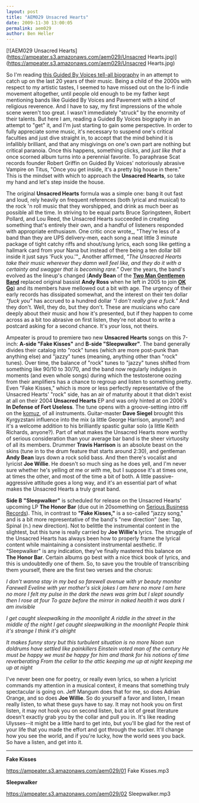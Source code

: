 ```yaml
---
layout: post
title: "AEM029 Unsacred Hearts"
date: 2009-11-30 13:00:05
permalink: aem029
author: Ben Heller
---
```

[![AEM029 Unsacred Hearts](https://ampeater.s3.amazonaws.com/aem029/Unsacred Hearts.jpg)](https://ampeater.s3.amazonaws.com/aem029/Unsacred Hearts.jpg)

So I'm reading [this Guided By Voices tell-all biography](http://www.amazon.com/Guided-Voices-History-Twenty-One-Accidents/dp/0802170137/) in an attempt to catch up on the last 20 years of their music. Being a child of the 2000s with respect to my artistic tastes, I seemed to have missed out on the lo-fi indie movement altogether, until people old enough to be my father kept mentioning bands like Guided By Voices and Pavement with a kind of religious reverence. And I have to say, my first impressions of the whole scene weren't too great. I wasn't immediately "struck" by the enormity of their talents. But here I am, reading a Guided By Voices biography in an attempt to "get" it, and I'm just starting to gain some perspective. In order to fully appreciate some music, it's necessary to suspend one's critical faculties and just dive straight in, to accept that the mind behind it is infallibly brilliant, and that any misgivings on one's own part are nothing but critical paranoia. Once this happens, something clicks, and _just like that_ a once scorned album turns into a perennial favorite. To paraphrase Scat records founder Robert Griffin on Guided By Voices' notoriously abrasive Vampire on Titus, "Once you get inside, it's a pretty big house in there." This is the mindset with which to approach the **Unsacred Hearts**, so take my hand and let's step inside the house.

<!-- more -->

The original **Unsacred Hearts** formula was a simple one: bang it out fast and loud, rely heavily on frequent references (both lyrical and musical) to the rock 'n roll music that they worshipped, and drink as much beer as possible all the time. In striving to be equal parts Bruce Springsteen, Robert Pollard, and Lou Reed, the Unsacred Hearts succeeded in creating something that's entirely their own, and a handful of listeners responded with appropriate enthusiasm. One critic once wrote_, "They're less of a band than they are UPS delivery-men, each song a neat little 3 minute package of tight catchy riffs and shout/sung lyrics, each song like getting a hallmark card from your Nana but instead of there being a ten dollar bill inside it just says 'Fuck you.'"_ Another affirmed, _"The Unsacred Hearts take their music wherever they damn well feel like, and they do it with a certainty and swagger that is becoming rare."_ Over the years, the band's evolved as the lineup's changed (**Andy Bean** of the **[Two Man Gentlemen Band](http://www.thetwogentlemen.com/)** replaced original bassist **Andy Ross** when he left in 2005 to join **[OK Go](http://www.okgo.net/)**) and its members have mellowed out a bit with age. The urgency of their early records has dissipated somewhat, and the interest on their ten dollar _"fuck you"_ has accrued to a hundred dollar _"I don't really give a fuck."_ And they don't. Well, they do, but they don't. These are musicians who care deeply about their music and how it's presented, but if they happen to come across as a bit too abrasive on first listen, they're not about to write a postcard asking for a second chance. It's _your_ loss, not theirs.

Ampeater is proud to premiere two new **Unsacred Hearts** songs on this 7-inch: **A-side "Fake Kisses"** and **B-side "Sleepwalker"**. The band generally divides their catalog into "rock" tunes (which are more post-punk than anything else) and "jazzy" tunes (meaning, anything other than "rock" tunes). Over time, the balance of "rock" tunes to "jazzy" tunes shifted from something like 90/10 to 30/70, and the band now regularly indulges in moments (and even whole songs) during which the testosterone oozing from their amplifiers has a chance to regroup and listen to something pretty. Even "Fake Kisses," which is more or less perfectly representative of the Unsacred Hearts' "rock" side, has an air of maturity about it that didn't exist at all on their 2004 **Unsacred Hearts** EP and was only hinted at on 2006's **In Defense of Fort Useless**. The tune opens with a groove-setting intro riff on the [komuz](http://en.wikipedia.org/wiki/Komuz), of all instruments. Guitar-master **Dave Siegel** brought this Kyrgyzstani influence into the mix (a little George Harrison, anyone?) and it's a welcome addition to his brilliantly spastic guitar solo (a little Keith Richards, anyone?). Part of what makes the Unsacred Hearts more worthy of serious consideration than your average bar band is the sheer virtuosity of all its members. Drummer **Travis Harrison** is an absolute beast on the skins (tune in to the drum feature that starts around 2:30), and gentleman **Andy Bean** lays down a rock solid bass. And then there's vocalist and lyricist **Joe Willie**. He doesn't so much sing as he does yell, and I'm never sure whether he's yelling _at_ me or _with_ me, but I suppose it's at times one, at times the other, and most of the time a bit of both. A little passive-aggressive attitude goes a long way, and it's an essential part of what makes the Unsacred Hearts a truly great band.

**Side B** **"Sleepwalker"** is scheduled for release on the Unsacred Hearts' upcoming LP **The Honor Bar** (due out in 20something on [Serious Business Records](http://www.seriousbusinessrecords.com/)). This, in contrast to **"Fake Kisses,"** is a so-called "jazzy song," and is a bit more representative of the band's "new direction" (see: Tap, Spinal (n.) new direction). Not to belittle the instrumental content in the slightest, but this tune is really carried by **Joe Willie's** lyrics. The struggle of the Unsacred Hearts has always been how to properly frame the lyrical content while maintaining a consistent instrumental aesthetic. If "Sleepwalker" is any indication, they've finally mastered this balance on **The Honor Bar**. Certain albums go best with a nice thick book of lyrics, and this is undoubtedly one of them. So, to save you the trouble of transcribing them yourself, there are the first two verses and the chorus:

_I don't wanna stay in my bed so farewell avenue with yr beauty monitor Farewell Eveline with yer mother's sick jokes I am here no more I am here no more I felt my pulse in the dark the news was grim but I slept soundly then I rose at four To gaze before the mirror in naked health it was dark I am invisible_

_I get caught sleepwalking in the moonlight A riddle in the street in the middle of the night I get caught sleepwalking in the moonlight People think it's strange I think it's alright_

_It makes funny story but this turbulent situation is no more Noon sun doldrums have settled like painkillers Einstein voted man of the century He must be happy we must be happy for him and thank for his notions of time reverberating From the cellar to the attic keeping me up at night keeping me up at night_

I've never been one for poetry, or really even lyrics, so when a lyricist commands my attention in a musical context, it means that something truly spectacular is going on. Jeff Mangum does that for me, so does Adrian Orange, and so does **Joe Willie**. So do yourself a favor and listen, I mean really listen, to what these guys have to say. It may not hook you on first listen, it may not hook you on second listen, but a lot of great literature doesn't exactly grab you by the collar and pull you in. It's like reading Ulysses--it might be a little hard to get into, but you'll be glad for the rest of your life that you made the effort and got through the sucker. It'll change how you see the world, and if you're lucky, how the world sees you back. So have a listen, and get into it.

---

**Fake Kisses**

https://ampeater.s3.amazonaws.com/aem029/01 Fake Kisses.mp3

**Sleepwalker**

https://ampeater.s3.amazonaws.com/aem029/02 Sleepwalker.mp3

